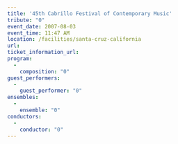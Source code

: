 ```yaml
---
title: '45th Cabrillo Festival of Contemporary Music'
tribute: "0"
event_date: 2007-08-03
event_time: 11:47 AM
location: /facilities/santa-cruz-california
url: 
ticket_information_url: 
program: 
  -
    composition: "0"
guest_performers: 
  -
    guest_performer: "0"
ensembles: 
  -
    ensemble: "0"
conductors: 
  -
    conductor: "0"
---
```

